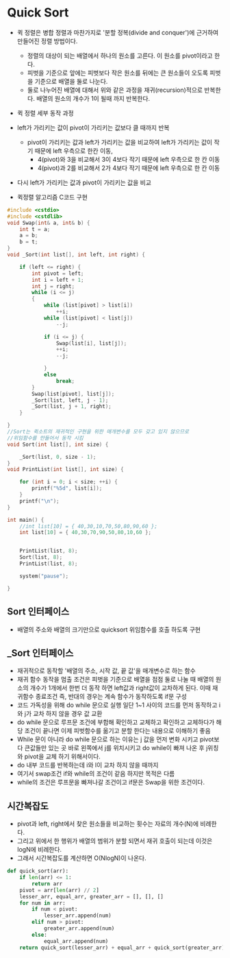 # Quick Sort

- 퀵 정렬은 병합 정렬과 마찬가지로 '분할 정복(divide and conquer')에 근거하여 만들어진 정렬 방법이다.
  - 정렬의 대상이 되는 배열에서 하나의 원소를 고른다. 이 원소를 pivot이라고 한다.
  - 피벗을 기준으로 앞에는 피벗보다 작은 원소를 뒤에는 큰 원소들이 오도록 피벗을 기준으로 배열을 둘로 나눈다.
  - 둘로 나누어진 배열에 대해서 위와 같은 과정을 재귀(recursion)적으로 반복한다. 배열의 원소의 개수가 1이 될때 까지 반복한다.
- 퀵 정렬 세부 동작 과정
- left가 가리키는 값이 pivot이 가리키는 값보다 클 때까지 반복

  - pivot이 가리키는 값과 left가 가리키는 값을 비교하여 left가 가리키는 값이 작기 때문에 left 우측으로 한칸 이동,
    - 4(pivot)와 3을 비교해서 3이 4보다 작기 때문에 left 우측으로 한 칸 이동
    - 4(pivot)과 2를 비교해서 2가 4보다 작기 때문에 left 우측으로 한 칸 이동

- 다시 left가 가리키는 값과 pivot이 가리키는 값을 비교
- 퀵정렬 알고리즘 C코드 구현

```C++
#include <cstdio>
#include <cstdlib>
void Swap(int& a, int& b) {
	int t = a;
	a = b;
	b = t;
}
void _Sort(int list[], int left, int right) {

	if (left <= right) {
		int pivot = left;
		int i = left + 1;
		int j = right;
		while (i <= j)
		{
			while (list[pivot] > list[i])
				++i;
			while (list[pivot] < list[j])
				--j;

			if (i <= j) {
				Swap(list[i], list[j]);
				++i;
				--j;

			}
			else
				break;
		}
		Swap(list[pivot], list[j]);
		_Sort(list, left, j - 1);
		_Sort(list, j + 1, right);
	}

}
//Sort는 퀵소트의 재귀적인 구현을 위한 매개변수를 모두 갖고 있지 않으므로
//위임함수를 만들어서 동작 시킴
void Sort(int list[], int size) {

	_Sort(list, 0, size - 1);
}
void PrintList(int list[], int size) {

	for (int i = 0; i < size; ++i) {
		printf("%5d", list[i]);
	}
	printf("\n");
}

int main() {
	//int list[10] = { 40,30,10,70,50,80,90,60 };
	int list[10] = { 40,30,70,90,50,80,10,60 };


	PrintList(list, 8);
	Sort(list, 8);
	PrintList(list, 8);

	system("pause");

}
```

## Sort 인터페이스

- 배열의 주소와 배열의 크기만으로 quicksort 위임함수를 호출 하도록 구현

## \_Sort 인터페이스

- 재귀적으로 동작할 '배열의 주소, 시작 값, 끝 값'을 매개변수로 하는 함수
- 재귀 함수 동작을 멈출 조건은 피벗을 기준으로 배열을 점점 둘로 나눌 때 배열의 원소의 개수가 1개에서 한번 더 동작 하면 left값과 right값이 교차하게 된다. 이때 재귀함수 종료조건 즉, 반대의 경우는 계속 함수가 동작하도록 if문 구성
- 코드 가독성을 위해 do while 문으로 실행 일단 1~1 사이의 코드를 먼저 동작하고 i와 j가 교차 하지 않을 경우 값 교환
- do while 문으로 루프문 조건에 부합해 확인하고 교체하고 확인하고 교체하다가 해당 조건이 끝나면 이제 피벗함수를 옮기고 분할 한다는 내용으로 이해하기 좋음
- While 문이 아니라 do while 문으로 하는 이유는 j 값을 먼저 변화 시키고 pivot보다 큰값들만 있는 곳 바로 왼쪽에서 j를 위치시키고 do while이 빠져 나온 후 j위칭와 pivot을 교체 하기 위해서이다.
- do 내부 코드를 반복하는데 i와 l이 교차 하지 않을 때까지
- 여기서 swap조건 if와 while의 조건이 같음 하지만 목적은 다름
- while의 조건은 루프문을 빠져나갈 조건이고 if문은 Swap을 위한 조건이다.

## 시간복잡도

- pivot과 left, right에서 찾은 원소들을 비교하는 횟수는 자료의 개수(N)에 비례한다.
- 그리고 위에서 한 행위가 배열의 범위가 분할 되면서 재귀 호출이 되는데 이것은 logN에 비례한다.
- 그래서 시간복잡도를 계산하면 O(NlogN)이 나온다.


```python
def quick_sort(arr):
    if len(arr) <= 1:
        return arr
    pivot = arr[len(arr) // 2]
    lesser_arr, equal_arr, greater_arr = [], [], []
    for num in arr:
        if num < pivot:
            lesser_arr.append(num)
        elif num > pivot:
            greater_arr.append(num)
        else:
            equal_arr.append(num)
    return quick_sort(lesser_arr) + equal_arr + quick_sort(greater_arr)
```